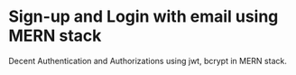 # Sign-up and Login with email using MERN stack

Decent Authentication and Authorizations using jwt, bcrypt in MERN stack.